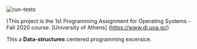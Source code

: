 ![run-tests](../../workflows/run-tests/badge.svg)

)This project is the 1st Programming Assignment for Operating Systems - Fall 2020 course. [University of Athens] (https://www.di.uoa.gr/)

This a **Data-structures** centered programming excersice.
